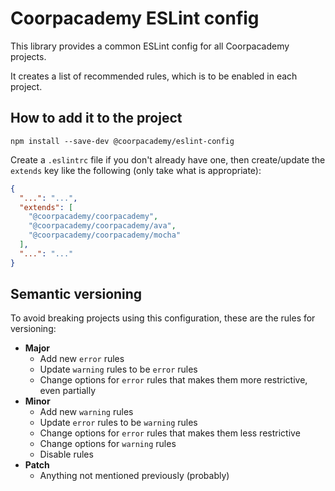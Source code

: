 # Coorpacademy ESLint config

This library provides a common ESLint config for all Coorpacademy projects.

It creates a list of recommended rules, which is to be enabled in each project.

## How to add it to the project

```console
npm install --save-dev @coorpacademy/eslint-config
```

Create a `.eslintrc` file if you don't already have one, then create/update the `extends` key like the following (only take what is appropriate):

```json
{
  "...": "...",
  "extends": [
    "@coorpacademy/coorpacademy",
    "@coorpacademy/coorpacademy/ava",
    "@coorpacademy/coorpacademy/mocha"
  ],
  "...": "..."
}
```

## Semantic versioning

To avoid breaking projects using this configuration, these are the rules for versioning:
- **Major**
  - Add new `error` rules
  - Update `warning` rules to be `error` rules
  - Change options for `error` rules that makes them more restrictive, even partially
- **Minor**
  - Add new `warning` rules
  - Update `error` rules to be `warning` rules
  - Change options for `error` rules that makes them less restrictive
  - Change options for `warning` rules
  - Disable rules
- **Patch**
  - Anything not mentioned previously (probably)
